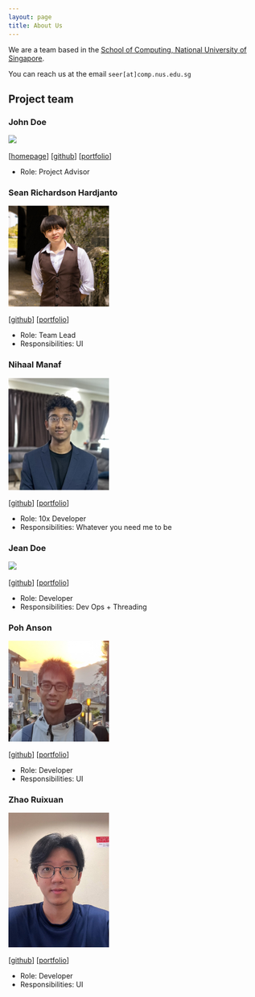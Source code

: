 ```yaml
---
layout: page
title: About Us
---
```


We are a team based in the [School of Computing, National University of Singapore](https://www.comp.nus.edu.sg).

You can reach us at the email `seer[at]comp.nus.edu.sg`

## Project team

### John Doe

<img src="images/johndoe.png" width="200px">

[[homepage](http://www.comp.nus.edu.sg/~damithch)]
[[github](https://github.com/johndoe)]
[[portfolio](team/johndoe.md)]

- Role: Project Advisor

### Sean Richardson Hardjanto

<img src="images/seanrh34.png" width="200px">

[[github](http://github.com/seanrh34)]
[[portfolio](team/seanrh34.md)]

- Role: Team Lead
- Responsibilities: UI

### Nihaal Manaf

<img src="images/nihaalmanaf.png" width="200px">

[[github](http://github.com/nihaalmanaf)] [[portfolio](team/nihaalmanaf.md)]

- Role: 10x Developer
- Responsibilities: Whatever you need me to be

### Jean Doe

<img src="images/johndoe.png" width="200px">

[[github](http://github.com/johndoe)]
[[portfolio](team/johndoe.md)]

- Role: Developer
- Responsibilities: Dev Ops + Threading

### Poh Anson

<img src="images/pohanson.png" width="200px">

[[github](http://github.com/pohanson)]
[[portfolio](team/pohanson.md)]

- Role: Developer
- Responsibilities: UI

### Zhao Ruixuan

<img src="images/rotarykirby.png" width="200px">

[[github](http://github.com/rotarykirby)]
[[portfolio](team/rotarykirby.md)]

- Role: Developer
- Responsibilities: UI
